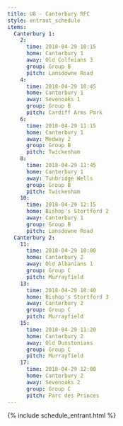 ```yaml
---
title: U8 - Canterbury RFC
style: entrant_schedule
items:
  Canterbury 1:
    2:
      time: 2018-04-29 10:15
      home: Canterbury 1
      away: Old Colfeians 3
      group: Group B
      pitch: Lansdowne Road
    4:
      time: 2018-04-29 10:45
      home: Canterbury 1
      away: Sevenoaks 1
      group: Group B
      pitch: Cardiff Arms Park
    6:
      time: 2018-04-29 11:15
      home: Canterbury 1
      away: Medway 2
      group: Group B
      pitch: Twickenham
    8:
      time: 2018-04-29 11:45
      home: Canterbury 1
      away: Tunbridge Wells
      group: Group B
      pitch: Twickenham
    10:
      time: 2018-04-29 12:15
      home: Bishop's Stortford 2
      away: Canterbury 1
      group: Group B
      pitch: Lansdowne Road
  Canterbury 2:
    11:
      time: 2018-04-29 10:00
      home: Canterbury 2
      away: Old Albanians 1
      group: Group C
      pitch: Murrayfield
    13:
      time: 2018-04-29 10:40
      home: Bishop's Stortford 3
      away: Canterbury 2
      group: Group C
      pitch: Murrayfield
    15:
      time: 2018-04-29 11:20
      home: Canterbury 2
      away: Old Dunstonians
      group: Group C
      pitch: Murrayfield
    17:
      time: 2018-04-29 12:00
      home: Canterbury 2
      away: Sevenoaks 2
      group: Group C
      pitch: Parc des Princes
---
```


{% include schedule_entrant.html %}
